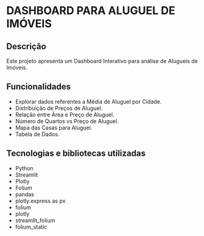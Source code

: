 # DASHBOARD PARA ALUGUEL DE IMÓVEIS

## Descrição
Este projeto apresenta um Dashboard Interativo para análise de Alugueis de Imóveis.

## Funcionalidades
- Explorar dados referentes a Média de Aluguel por Cidade.
- Distribuição de Preços de Aluguel.
- Relação entre Área e Preço de Aluguel.
- Número de Quartos vs Preço de Aluguel.
- Mapa das Casas para Aluguel.
- Tabela de Dados.


## Tecnologias e bibliotecas utilizadas
- Python
- Streamlit
- Plotly
- Folium
- pandas
- plotly.express as px
- folium
- plotly
- streamlit_folium
- folium_static
